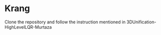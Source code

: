 # Krang

Clone the repository and follow the instruction mentioned in 3DUnification-HighLevelLQR-Murtaza
